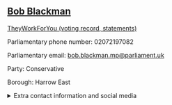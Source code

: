 ## <a href="https://members.parliament.uk/member/4005/contact">Bob Blackman</a>

<a href="https://www.theyworkforyou.com/mp/24945/bob_blackman/harrow_east">TheyWorkForYou (voting record, statements)</a> 

Parliamentary phone number: 02072197082 

Parliamentary email: bob.blackman.mp@parliament.uk 

Party: Conservative 

Borough: Harrow East 

<details><summary>Extra contact information and social media</summary> 
<li>Website: https://www.bobblackman.org.uk</li>
<li>Twitter: https://twitter.com/BobBlackman</li>
<li>Constituency office phone number: 02084213323</li>
<li>Constituency office email:</li>
<li>Facebook:</li>
<li>Instagram:</li>
<li>Youtube:</li>
<li>Linkedin:</li>
<li>Government department phone number:</li>
<li>Government department email:</li>
<li>Threads:</li>
<li>Party office phone number:</li>
<li>Party office email:</li>
<li>Tiktok:</li>
</details>